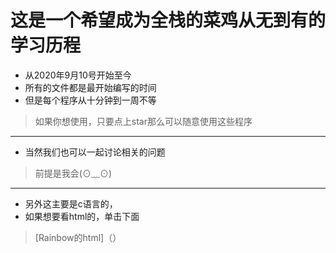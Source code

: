 # 这是一个希望成为全栈的菜鸡从无到有的学习历程
+ 从2020年9月10号开始至今
+ 所有的文件都是最开始编写的时间
+ 但是每个程序从十分钟到一周不等
> 如果你想使用，只要点上star那么可以随意使用这些程序
***
- 当然我们也可以一起讨论相关的问题
> 前提是我会(⊙﹏⊙)
***
+ 另外这主要是c语言的，
+ 如果想要看html的，单击下面
> [Rainbow的html]（）
